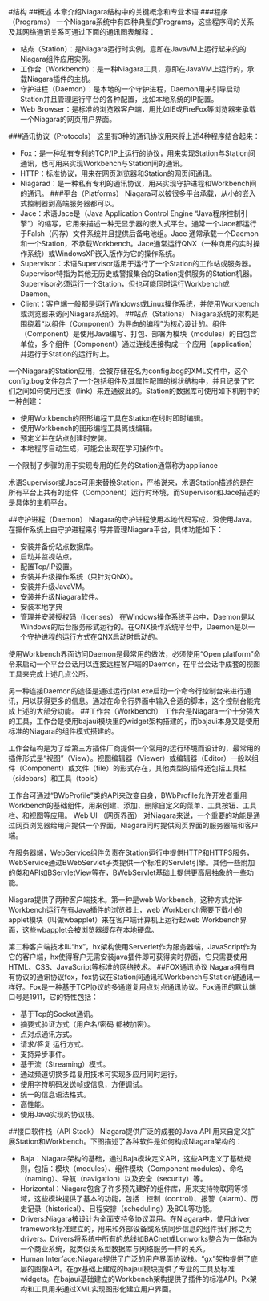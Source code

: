 #结构
##概述
本章介绍Niagara结构中的关键概念和专业术语
###程序（Programs）
一个Niagara系统中有四种典型的Programs，这些程序间的关系及其网络通讯关系可通过下面的通讯图表解释：
 

* 站点（Station）：是Niagara运行时实例，意即在JavaVM上运行起来的的Niagara组件应用实例。
* 工作台（Workbench）：是一种Niagara工具，意即在JavaVM上运行的，承载Niagara插件的主机。
* 守护进程（Daemon）：是本地的一个守护进程，Daemon用来引导启动Station并且管理运行平台的各种配置，比如本地系统的IP配置。
* Web Browser：是标准的浏览器客户端，用比如IE或FireFox等浏览器来承载一个Niagara的网页用户界面。
 
###通讯协议（Protocols）
这里有3种的通讯协议用来将上述4种程序结合起来：
* Fox：是一种私有专利的TCP/IP上运行的协议，用来实现Station与Station间通讯，也可用来实现Workbench与Station间的通讯。
* HTTP：标准协议，用来在网页浏览器和Station的网页间通讯。
* Niagarad：是一种私有专利的通讯协议，用来实现守护进程和Workbench间的通讯。
###平台（Platforms）
Niagara可以被很多平台承载，从小的嵌入式控制器到高端服务器都可以。
* Jace：术语Jace是（Java Application Control Engine “Java程序控制引擎”）的缩写，它用来描述一种无显示器的嵌入式平台。通常一个Jace都运行于Falsh（闪存）文件系统并且提供后备电池组。Jace 通常承载一个Daemon和一个Station，不承载Workbench。Jace通常运行QNX（一种商用的实时操作系统）或WindowsXP嵌入版作为它的操作系统。
* Supervisor：术语Supervisor适用于运行了一个Station的工作站或服务器。Supervisor特指为其他无历史或警报集合的Station提供服务的Station机器。Supervisor必须运行一个Station，但也可能同时运行Workbench或Daemon。 
* Client：客户端一般都是运行Windows或Linux操作系统，并使用Workbench或浏览器来访问Niagara系统的。
##站点（Stations）
Niagara系统的架构是围绕着“以组件（Component）为导向的编程”为核心设计的。组件（Component）是使用Java编写、打包、部署为模块（modules）的自包含单位，多个组件（Component）通过连线连接构成一个应用（application）并运行于Station的运行时上。

一个Niagara的Station应用，会被存储在名为config.bog的XML文件中，这个config.bog文件包含了一个包括组件及其属性配置的树状结构中，并且记录了它们之间如何使用连接（link）来连通彼此的。Station的数据库可使用如下机制中的一种创建：
* 使用Workbench的图形编程工具在Station在线时即时编辑。
* 使用Workbench的图形编程工具离线编辑。
* 预定义并在站点创建时安装。
* 本地程序自动生成，可能会出现在学习操作中。 

一个限制了步骤的用于实现专用的任务的Station通常称为appliance

术语Supervisor或Jace可用来替换Station，严格说来，术语Station描述的是在所有平台上共有的组件（Component）运行时环境，而Supervisor和Jace描述的是具体的主机平台。


##守护进程（Daemon）
Niagara的守护进程使用本地代码写成，没使用Java。在操作系统上由守护进程来引导并管理Niagara平台，具体功能如下：
* 安装并备份站点数据库。
* 启动并监视站点。
* 配置Tcp/IP设置。
* 安装并升级操作系统（只针对QNX）。
* 安装并升级JavaVM。
* 安装并升级Niagara软件。
* 安装本地字典 
* 管理并安装授权码（licenses）
在Windows操作系统平台中，Daemon是以Windows的后台服务形式运行的。在QNX操作系统平台中，Daemon是以一个守护进程的运行方式在QNX启动时启动的。

使用Workbench界面访问Daemon是最常用的做法，必须使用“Open platform”命令来启动一个平台会话用以连接远程客户端的Daemon，在平台会话中成套的视图工具来完成上述几点公所。

另一种连接Daemon的途径是通过运行plat.exe启动一个命令行控制台来进行通讯，用以获得更多的信息。通过在命令行界面中输入合适的脚本，这个控制台能完成上述的大部分功能。
##工作台（Workbench）
工作台是Niagara一个十分强大的工具，工作台是使用bajaui模块里的widget架构搭建的，而bajaui本身又是使用标准的Niagara的组件模式搭建的。

工作台结构是为了给第三方插件厂商提供一个常用的运行环境而设计的，最常用的插件形式是“视图”（View）。视图编辑器（Viewer）或编辑器（Editor）一般以组件（Component）或文件（file）的形式存在，其他类型的插件还包括工具栏（sidebars）和工具（tools）

工作台可通过“BWbProfile”类的API来改变自身，BWbProfile允许开发者重用Workbench的基础组件，用来创建、添加、删除自定义的菜单、工具按钮、工具栏、和视图等应用。
Web UI （网页界面）
对Niagara来说，一个重要的功能是通过网页浏览器给用户提供一个界面，Niagara同时提供网页界面的服务器端和客户端。

在服务器端，WebService组件负责在Station运行中提供HTTP和HTTPS服务，WebService通过BWebServlet子类提供一个标准的Servlet引擎。其他一些附加的类和API如BServletView等在，BWebServlet基础上提供更高层抽象的一些功能。

Niagara提供了两种客户端技术。第一种是web Workbench，这种方式允许Workbench运行在有Java插件的浏览器上，web Workbench需要下载小的applet模块（叫做wbapplet）来在客户端计算机上运行起web Workbench界面，这些wbapplet会被浏览器缓存在本地硬盘。

第二种客户端技术叫“hx”，hx架构使用Serverlet作为服务器端，JavaScript作为它的客户端，hx使得客户无需安装java插件即可获得实时界面，它只需要使用HTML、CSS、JavaScript等标准的网络技术。
##FOX通讯协议
Nagara拥有自有协议的通讯协议fox，fox协议在Station间通讯和Workbench与Station键通讯一样好。Fox是一种基于TCP协议的多通道复用点对点通讯协议。Fox通讯的默认端口号是1911，它的特性包括：
* 基于Tcp的Socket通讯。
* 摘要式验证方式（用户名/密码 都被加密）。
* 点对点通讯方式。
* 请求/答复 运行方式。
* 支持异步事件。
* 基于流（Streaming）模式。
* 通过频道切换多路复用技术可实现多应用同时运行。
* 使用字符明码发送帧或信息，方便调试。
* 统一的信息语法格式。
* 高性能。
* 使用Java实现的协议栈。
 
##接口软件栈（API Stack）
Niagara提供广泛的成套的Java API 用来自定义扩展Station和Workbench。下图描述了各种软件是如何构成Niagara架构的：
 

* Baja：Niagara架构的基础，通过Baja模块定义API，这些API定义了基础规则，包括：模块（modules）、组件模块（Component modules）、命名（naming）、导航（navigation）以及安全（security）等。
* Horizontal：Niagara包含了许多预先建好的组件库，用来支持物联网等领域，这些模块提供了基本的功能，包括：控制（control）、报警（alarm）、历史记录（historical）、日程安排（scheduling）及BQL等功能。
* Drivers:Niagara被设计为全面支持多协议混用。在Niagara中，使用driver framework标准建立的，用来和外部设备或系统同步信息的组件我们称之为drivers。Drivers将系统中所有的总线如BACnet或Lonworks整合为一体称为一个商业系统，就类似关系型数据库与网络服务一样的关系。
* Human Interface:Niagara提供了广泛的用户界面协议栈。“gx”架构提供了底层的图像API。在gx基础上建成的bajaui模块提供了专业的工具及标准widgets。在bajaui基础建立的Workbench架构提供了插件的标准API。Px架构和工具用来通过XML实现图形化建立用户界面。
 
